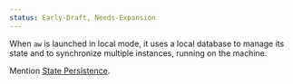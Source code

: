 ```yaml
---
status: Early-Draft, Needs-Expansion
---
```


When `aw` is launched in local mode, it uses a local database to manage its
state and to synchronize multiple instances, running on the machine.

Mention [State Persistence](State%20Persistence.md).
